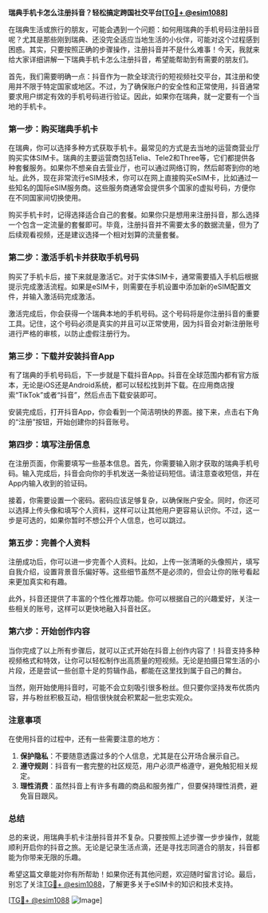 **瑞典手机卡怎么注册抖音？轻松搞定跨国社交平台[[TG💪+ @esim1088](https://t.me/s/esim1088)]**

在瑞典生活或旅行的朋友，可能会遇到一个问题：如何用瑞典的手机号码注册抖音呢？尤其是那些刚到瑞典、还没完全适应当地生活的小伙伴，可能对这个过程感到困惑。其实，只要按照正确的步骤操作，注册抖音并不是什么难事！今天，我就来给大家详细讲解一下瑞典手机卡怎么注册抖音，希望能帮助到有需要的朋友们。

首先，我们需要明确一点：抖音作为一款全球流行的短视频社交平台，其注册和使用并不限于特定国家或地区。不过，为了确保账户的安全性和正常使用，抖音通常要求用户绑定有效的手机号码进行验证。因此，如果你在瑞典，就一定要有一个当地的手机卡。

### 第一步：购买瑞典手机卡

在瑞典，你可以选择多种方式获取手机卡。最常见的方式是去当地的运营商营业厅购买实体SIM卡。瑞典的主要运营商包括Telia、Tele2和Three等，它们都提供各种套餐服务。如果你不想亲自去营业厅，也可以通过网络订购，然后邮寄到你的地址。此外，现在非常流行eSIM技术，你可以在网上直接购买eSIM卡，比如通过一些知名的国际eSIM服务商。这些服务商通常会提供多个国家的虚拟号码，方便你在不同国家间切换使用。

购买手机卡时，记得选择适合自己的套餐。如果你只是想用来注册抖音，那么选择一个包含一定流量的套餐即可。毕竟，注册抖音并不需要太多的数据流量，但为了后续观看视频，还是建议选择一个相对划算的流量套餐。

### 第二步：激活手机卡并获取手机号码

购买了手机卡后，接下来就是激活它。对于实体SIM卡，通常需要插入手机后根据提示完成激活流程。如果是eSIM卡，则需要在手机设置中添加新的eSIM配置文件，并输入激活码完成激活。

激活完成后，你会获得一个瑞典本地的手机号码。这个号码将是你注册抖音的重要工具。记住，这个号码必须是真实的并且可以正常使用，因为抖音会对新注册账号进行严格的审核，以防止虚假注册行为。

### 第三步：下载并安装抖音App

有了瑞典的手机号码后，下一步就是下载抖音App。抖音在全球范围内都有官方版本，无论是iOS还是Android系统，都可以轻松找到并下载。在应用商店搜索“TikTok”或者“抖音”，然后点击下载安装即可。

安装完成后，打开抖音App，你会看到一个简洁明快的界面。接下来，点击右下角的“注册”按钮，开始创建你的抖音账号。

### 第四步：填写注册信息

在注册页面，你需要填写一些基本信息。首先，你需要输入刚才获取的瑞典手机号码。输入完成后，抖音会向你的手机发送一条验证码短信。请注意查收短信，并在App内输入收到的验证码。

接着，你需要设置一个密码。密码应该足够复杂，以确保账户安全。同时，你还可以选择上传头像和填写个人资料，这样可以让其他用户更容易认识你。不过，这一步是可选的，如果你暂时不想公开个人信息，也可以跳过。

### 第五步：完善个人资料

注册成功后，你可以进一步完善个人资料。比如，上传一张清晰的头像照片，填写自我介绍，设置背景音乐偏好等。这些细节虽然不是必须的，但会让你的账号看起来更加真实和有趣。

此外，抖音还提供了丰富的个性化推荐功能。你可以根据自己的兴趣爱好，关注一些相关的账号，这样可以更快地融入抖音社区。

### 第六步：开始创作内容

当你完成了以上所有步骤后，就可以正式开始在抖音上创作内容了！抖音支持多种视频格式和特效，让你可以轻松制作出高质量的短视频。无论是拍摄日常生活的小片段，还是尝试一些创意十足的剪辑作品，都能在这里找到属于自己的舞台。

当然，刚开始使用抖音时，可能不会立刻吸引很多粉丝。但只要你坚持发布优质内容，并与粉丝积极互动，相信很快就会积累起一批忠实观众。

### 注意事项

在使用抖音的过程中，还有一些需要注意的地方：

1. **保护隐私**：不要随意透露过多的个人信息，尤其是在公开场合展示自己。
2. **遵守规则**：抖音有一套完整的社区规范，用户必须严格遵守，避免触犯相关规定。
3. **理性消费**：虽然抖音上有许多有趣的商品和服务推广，但要保持理性消费，避免盲目跟风。

### 总结

总的来说，用瑞典手机卡注册抖音并不复杂。只要按照上述步骤一步步操作，就能顺利开启你的抖音之旅。无论是记录生活点滴，还是寻找志同道合的朋友，抖音都能为你带来无限的乐趣。

希望这篇文章能对你有所帮助！如果你还有其他问题，欢迎随时留言讨论。最后，别忘了关注[TG💪+ @esim1088](https://t.me/s/esim1088)，了解更多关于eSIM卡的知识和技术支持。

[[TG💪+ @esim1088](https://t.me/s/esim1088) ![Image](https://i.postimg.cc/4NQfJmqS/Snipaste-2025-05-13-00-14-12.png)]